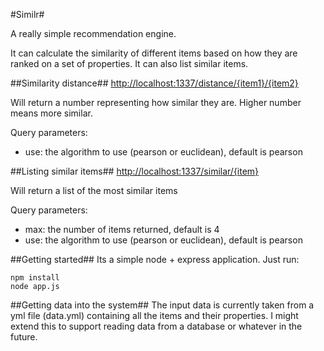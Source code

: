 #Similr#

A really simple recommendation engine.

It can calculate the similarity of different items based on how they are ranked on a set of properties.
It can also list similar items.


##Similarity distance##
  [http://localhost:1337/distance/{item1}/{item2}](http://localhost:1337/distance/{item1}/{item2})

Will return a number representing how similar they are. Higher number means more similar.

Query parameters:
* use: the algorithm to use (pearson or euclidean), default is pearson

##Listing similar items##
  [http://localhost:1337/similar/{item}](http://localhost:1337/similar/{item})

Will return a list of the most similar items

Query parameters:
* max: the number of items returned, default is 4
* use: the algorithm to use (pearson or euclidean), default is pearson




##Getting started##
Its a simple node + express application. Just run:
```  
npm install
node app.js
```

##Getting data into the system##
The input data is currently taken from a yml file (data.yml) containing all the items and their properties.
I might extend this to support reading data from a database or whatever in the future.

